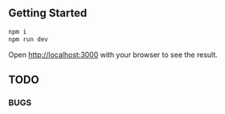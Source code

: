 ## Getting Started

```bash
npm i
npm run dev
```

Open [http://localhost:3000](http://localhost:3000) with your browser to see the result.

## TODO

### BUGS
